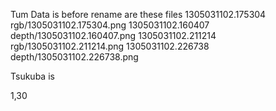 
Tum Data is before rename are these files
1305031102.175304 rgb/1305031102.175304.png 1305031102.160407 depth/1305031102.160407.png
1305031102.211214 rgb/1305031102.211214.png 1305031102.226738 depth/1305031102.226738.png

Tsukuba is

1,30
